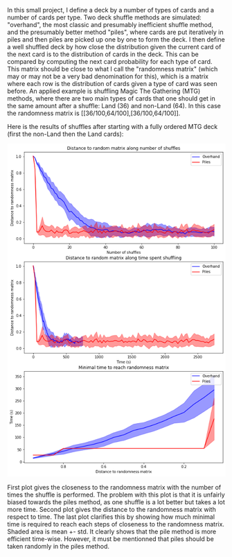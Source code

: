In this small project, I define a deck by a number of types of cards and a number of cards per type.
Two deck shuffle methods are simulated: "overhand", the most classic and presumably inefficient shuffle method, and the presumably better method "piles", where cards are put iteratively in piles and then piles are picked up one by one to form the deck. I then define a well shuffled deck by how close the distribution given the current card of the next card is to the distribution of cards in the deck. This can be compared by computing the next card probability for each type of card. This matrix should be close to what I call the "randomness matrix" (which may or may not be a very bad denomination for this), which is a matrix where each row is the distribution of cards given a type of card was seen before.
An applied example is shuffling Magic The Gathering (MTG) methods, where there are two main types of cards that one should get in the same amount after a shuffle: Land (36) and non-Land (64). In this case the randomness matrix is [[36/100,64/100],[36/100,64/100]].

Here is the results of shuffles after starting with a fully ordered MTG deck (first the non-Land then the Land cards):

![Results](https://github.com/GiM6114/DeckShuffle/blob/main/img/fully_sorted_deck_mtg.png?raw=true)

First plot gives the closeness to the randomness matrix with the number of times the shuffle is performed. The problem with this plot is that it is unfairly biased towards the piles method, as one shuffle is a lot better but takes a lot more time. Second plot gives the distance to the randomness matrix with respect to time. The last plot clarifies this by showing how much minimal time is required to reach each steps of closeness to the randomness matrix. Shaded area is mean +- std.
It clearly shows that the pile method is more efficient time-wise.
However, it must be mentionned that piles should be taken randomly in the piles method.
